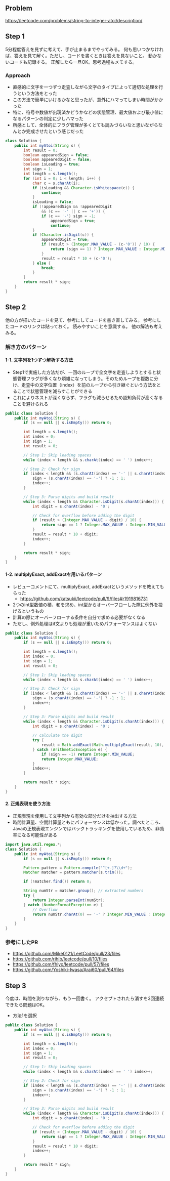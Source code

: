 ## Problem
https://leetcode.com/problems/string-to-integer-atoi/description/

## Step 1
5分程度答えを見ずに考えて、手が止まるまでやってみる。
何も思いつかなければ、答えを見て解く。ただし、コードを書くときは答えを見ないこと。
動かないコードも記録する。
正解したら一旦OK。思考過程もメモする。

### Approach
* 直感的に文字を一つずつ走査しながら文字のタイプによって適切な処理を行うという方法をとった
* この方法で簡単にいけるかなと思ったが、意外にハマってしまい時間がかかった
* 特に、符号や数値が出現済かどうかなどの状態管理、最大値および最小値になるパターンの判定に少しハマった
* 所感として、全体的にフラグ管理が多くとても読みづらいなと思いながらなんとか完成させたという感じだった

```java
class Solution {
    public int myAtoi(String s) {
        int result = 0;
        boolean appearedSign = false;
        boolean appearedDigit = false;
        boolean isLeading = true;
        int sign = 1;
        int length = s.length();
        for (int i = 0; i < length; i++) {
            char c = s.charAt(i);
            if (isLeading && Character.isWhitespace(c)) {
                continue;
            }
            isLeading = false;
            if (!appearedSign && !appearedDigit 
                && (c == '-' || c == '+')) {
                if (c == '-') sign = -1;
                    appearedSign = true;
                    continue;
            }
            if (Character.isDigit(c)) {
                appearedDigit = true;
                if (result > (Integer.MAX_VALUE - (c-'0')) / 10) {
                    return (sign == 1) ? Integer.MAX_VALUE : Integer.MIN_VALUE;
                }
                result = result * 10 + (c-'0');
            } else {
                break;
            }
        }
        return result * sign;
    }
}
```

## Step 2
他の方が描いたコードを見て、参考にしてコードを書き直してみる。
参考にしたコードのリンクは貼っておく。
読みやすいことを意識する。
他の解法も考えみる。

### 解き方のパターン
#### 1-1. 文字列を1つずつ解析する方法
* Step1で実施した方法だが、一回のループで全文字を走査しようとすると状態管理フラグが多くなり煩雑になってしまう。そのためループを複数に分け、走査中の文字位置（index）を前のループから引き継ぐという方法をとることで状態管理を減らすことができる
* これによりネストが深くならず、フラグも減らせるため認知負荷が高くなることを避けられる

```java
public class Solution {
    public int myAtoi(String s) {
        if (s == null || s.isEmpty()) return 0;

        int length = s.length();
        int index = 0;
        int sign = 1;
        int result = 0;

        // Step 1: Skip leading spaces
        while (index < length && s.charAt(index) == ' ') index++;

        // Step 2: Check for sign
        if (index < length && (s.charAt(index) == '-' || s.charAt(index) == '+')) {
            sign = (s.charAt(index) == '-') ? -1 : 1;
            index++;
        }

        // Step 3: Parse digits and build result
        while (index < length && Character.isDigit(s.charAt(index))) {
            int digit = s.charAt(index) - '0';

            // Check for overflow before adding the digit
            if (result > (Integer.MAX_VALUE - digit) / 10) {
                return sign == 1 ? Integer.MAX_VALUE : Integer.MIN_VALUE;
            }
            result = result * 10 + digit;
            index++;
        }

        return result * sign;
    }
}
```

#### 1-2. multiplyExact, addExactを用いるパターン
* レビューコメントにて、multiplyExact, addExactというメソッドを教えてもらった
    * https://github.com/katsukii/leetcode/pull/9/files#r1919816731
* 2つのint型数値の積、和を求め、int型からオーバーフローした際に例外を投げるというもの
* 計算の際にオーバーフローする条件を自分で求める必要がなくなる
* ただし、例外処理はif文よりも処理が重いためパフォーマンスはよくない

```java
public class Solution {
    public int myAtoi(String s) {
        if (s == null || s.isEmpty()) return 0;

        int length = s.length();
        int index = 0;
        int sign = 1;
        int result = 0;

        // Step 1: Skip leading spaces
        while (index < length && s.charAt(index) == ' ') index++;

        // Step 2: Check for sign
        if (index < length && (s.charAt(index) == '-' || s.charAt(index) == '+')) {
            sign = (s.charAt(index) == '-') ? -1 : 1;
            index++;
        }

        // Step 3: Parse digits and build result
        while (index < length && Character.isDigit(s.charAt(index))) {
            int digit = s.charAt(index) - '0';
            
            // calculate the digit
            try {
                result = Math.addExact(Math.multiplyExact(result, 10), digit);
            } catch (ArithmeticException e) {
                if (sign == -1) return Integer.MIN_VALUE;
                return Integer.MAX_VALUE;
            }
            index++;
        }

        return result * sign;
    }
}
```

#### 2. 正規表現を使う方法
* 正規表現を使用して文字列から有効な部分だけを抽出する方法
* 時間計算量、空間計算量ともにパフォーマンスは低かった。調べたところ、Javaの正規表現エンジンではバックトラッキングを使用しているため、非効率になる可能性がある

```java
import java.util.regex.*;
class Solution {
    public int myAtoi(String s) {
        if (s == null || s.isEmpty()) return 0;

        Pattern pattern = Pattern.compile("^[+-]?\\d+");
        Matcher matcher = pattern.matcher(s.trim());

        if (!matcher.find()) return 0;

        String numStr = matcher.group(); // extracted numbers
        try {
            return Integer.parseInt(numStr);
        } catch (NumberFormatException e) {
            // Overflow
            return numStr.charAt(0) == '-' ? Integer.MIN_VALUE : Integer.MAX_VALUE;
        }
    }
}
```

### 参考にしたPR
* https://github.com/Mike0121/LeetCode/pull/23/files
* https://github.com/rihib/leetcode/pull/10/files
* https://github.com/fhiyo/leetcode/pull/57/files
* https://github.com/Yoshiki-Iwasa/Arai60/pull/64/files

## Step 3
今度は、時間を測りながら、もう一回書く。
アクセプトされたら消すを3回連続できたら問題はOK。

* 方法1を選択

```java
public class Solution {
    public int myAtoi(String s) {
        if (s == null || s.isEmpty()) return 0;

        int length = s.length();
        int index = 0;
        int sign = 1;
        int result = 0;

        // Step 1: Skip leading spaces
        while (index < length && s.charAt(index) == ' ') index++;

        // Step 2: Check for sign
        if (index < length && (s.charAt(index) == '-' || s.charAt(index) == '+')) {
            sign = (s.charAt(index) == '-') ? -1 : 1;
            index++;
        }

        // Step 3: Parse digits and build result
        while (index < length && Character.isDigit(s.charAt(index))) {
            int digit = s.charAt(index) - '0';

            // Check for overflow before adding the digit
            if (result > (Integer.MAX_VALUE - digit) / 10) {
                return sign == 1 ? Integer.MAX_VALUE : Integer.MIN_VALUE;
            }
            result = result * 10 + digit;
            index++;
        }

        return result * sign;
    }
}
```
